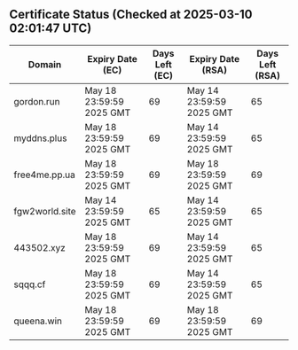## Certificate Status (Checked at 2025-03-10 02:01:47 UTC)
| Domain | Expiry Date (EC) | Days Left (EC) | Expiry Date (RSA) | Days Left (RSA) |
|--------|-------------------|----------------|--------------------|--------------------|
| gordon.run | May 18 23:59:59 2025 GMT | 69 | May 14 23:59:59 2025 GMT | 65 |
| myddns.plus | May 18 23:59:59 2025 GMT | 69 | May 14 23:59:59 2025 GMT | 65 |
| free4me.pp.ua | May 18 23:59:59 2025 GMT | 69 | May 18 23:59:59 2025 GMT | 69 |
| fgw2world.site | May 14 23:59:59 2025 GMT | 65 | May 14 23:59:59 2025 GMT | 65 |
| 443502.xyz | May 18 23:59:59 2025 GMT | 69 | May 14 23:59:59 2025 GMT | 65 |
| sqqq.cf | May 18 23:59:59 2025 GMT | 69 | May 14 23:59:59 2025 GMT | 65 |
| queena.win | May 18 23:59:59 2025 GMT | 69 | May 18 23:59:59 2025 GMT | 69 |
